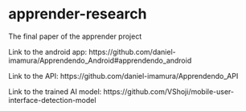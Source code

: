 # apprender-research
The final paper of the apprender project

<p>Link to the android app: https://github.com/daniel-imamura/Apprendendo_Android#apprendendo_android</p>
<p>Link to the API: https://github.com/daniel-imamura/Apprendendo_API</p>
<p>Link to the trained AI model: https://github.com/VShoji/mobile-user-interface-detection-model</p>